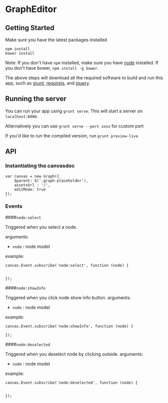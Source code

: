 # GraphEditor


## Getting Started

Make sure you have the latest packages installed

```
npm install
bower install
```

Note: If you don't have `npm` installed, make sure you have
[node](http://nodejs.com) installed. If you don't have bower,
`npm install -g bower`.

The above steps will download all the required software to
build and run this app, such as [grunt](http://gruntjs.com),
[requirejs](http://requirejs.org), and [jquery](http://jquery.com).

## Running the server

You can run your app using `grunt serve`. This will start a
server on `localhost:8000`.

Alternatively you can use `grunt serve --port xxxx` for custom port



If you'd like to run the compiled version, run
`grunt preview-live`.


## API

### Instantiating the canvasdoc

    var canvas = new Graph({
        $parent: $('.graph-placeholder'),
        assetsUrl : '/',
        editMode: true
    });

### Events


####`node:select` 

Triggered when you select a node.

arguments:

* `node` : node model
    
example:    
    
    canvas.Event.subscribe('node:select', function (node) {
    
    
    });

####`node:showInfo` 

Triggered when you click node show info button.
arguments:

* `node` : node model
    
example:  

    canvas.Event.subscribe('node:showInfo', function (node) {

    });


####`node:deselected` 

Triggered when you deselect node by clicking outside.
arguments:

* `node` : node model
    
example:  

    canvas.Event.subscribe('node:deselected', function (node) {


    });
